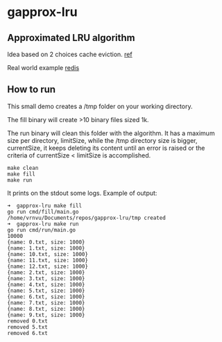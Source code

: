 # gapprox-lru

## Approximated LRU algorithm

Idea based on 2 choices cache eviction. [ref](https://danluu.com/2choices-eviction/)

Real world example [redis](https://redis.io/topics/lru-cache#approximated-lru-algorithm)

## How to run

This small demo creates a /tmp folder on your working directory.

The fill binary will create >10 binary files sized 1k.

The run binary will clean this folder with the algorithm. It has a maximum size per directory, limitSize, while the /tmp directory size is bigger, currentSize, it keeps deleting its content until an error is raised or the criteria of currentSize < limitSize is accomplished.

```
make clean
make fill
make run
```

It prints on the stdout some logs. Example of output:

```
➜  gapprox-lru make fill
go run cmd/fill/main.go
/home/vrnvu/Documents/repos/gapprox-lru/tmp created
➜  gapprox-lru make run
go run cmd/run/main.go
10000
{name: 0.txt, size: 1000}
{name: 1.txt, size: 1000}
{name: 10.txt, size: 1000}
{name: 11.txt, size: 1000}
{name: 12.txt, size: 1000}
{name: 2.txt, size: 1000}
{name: 3.txt, size: 1000}
{name: 4.txt, size: 1000}
{name: 5.txt, size: 1000}
{name: 6.txt, size: 1000}
{name: 7.txt, size: 1000}
{name: 8.txt, size: 1000}
{name: 9.txt, size: 1000}
removed 0.txt
removed 5.txt
removed 6.txt
```
